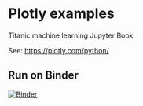 # Plotly examples
Titanic machine learning Jupyter Book.

See: https://plotly.com/python/


## Run on Binder 

[![Binder](https://mybinder.org/badge_logo.svg)](https://mybinder.org/v2/gh/MichaelAllen1966/plotly_examples/main)
